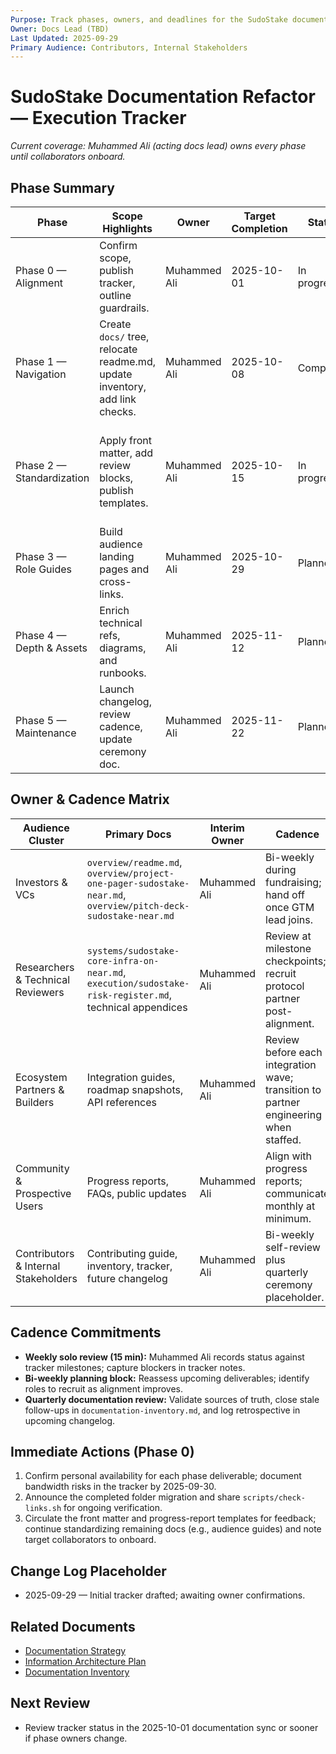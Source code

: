 ```yaml
---
Purpose: Track phases, owners, and deadlines for the SudoStake documentation refactor.
Owner: Docs Lead (TBD)
Last Updated: 2025-09-29
Primary Audience: Contributors, Internal Stakeholders
---
```


# SudoStake Documentation Refactor — Execution Tracker

_Current coverage: Muhammed Ali (acting docs lead) owns every phase until collaborators onboard._

## Phase Summary

| Phase | Scope Highlights | Owner | Target Completion | Status | Notes |
| --- | --- | --- | --- | --- | --- |
| Phase 0 — Alignment | Confirm scope, publish tracker, outline guardrails. | Muhammed Ali | 2025-10-01 | In progress | Cadence and owner gaps captured below. |
| Phase 1 — Navigation | Create `docs/` tree, relocate readme.md, update inventory, add link checks. | Muhammed Ali | 2025-10-08 | Completed | Folder migration live; run `scripts/check-links.sh` after future moves. |
| Phase 2 — Standardization | Apply front matter, add review blocks, publish templates. | Muhammed Ali | 2025-10-15 | In progress | Lean canvases, personas & pitch updated; continue rolling changes repo-wide. |
| Phase 3 — Role Guides | Build audience landing pages and cross-links. | Muhammed Ali | 2025-10-29 | Planned | SMEs to be added once aligned. |
| Phase 4 — Depth & Assets | Enrich technical refs, diagrams, and runbooks. | Muhammed Ali | 2025-11-12 | Planned | Coordinate with future protocol partner. |
| Phase 5 — Maintenance | Launch changelog, review cadence, update ceremony doc. | Muhammed Ali | 2025-11-22 | Planned | Becomes ongoing once established. |

## Owner & Cadence Matrix

| Audience Cluster | Primary Docs | Interim Owner | Cadence |
| --- | --- | --- | --- |
| Investors & VCs | `overview/readme.md`, `overview/project-one-pager-sudostake-near.md`, `overview/pitch-deck-sudostake-near.md` | Muhammed Ali | Bi-weekly during fundraising; hand off once GTM lead joins. |
| Researchers & Technical Reviewers | `systems/sudostake-core-infra-on-near.md`, `execution/sudostake-risk-register.md`, technical appendices | Muhammed Ali | Review at milestone checkpoints; recruit protocol partner post-alignment. |
| Ecosystem Partners & Builders | Integration guides, roadmap snapshots, API references | Muhammed Ali | Review before each integration wave; transition to partner engineering when staffed. |
| Community & Prospective Users | Progress reports, FAQs, public updates | Muhammed Ali | Align with progress reports; communicate monthly at minimum. |
| Contributors & Internal Stakeholders | Contributing guide, inventory, tracker, future changelog | Muhammed Ali | Bi-weekly self-review plus quarterly ceremony placeholder. |

## Cadence Commitments

- **Weekly solo review (15 min):** Muhammed Ali records status against tracker milestones; capture blockers in tracker notes.
- **Bi-weekly planning block:** Reassess upcoming deliverables; identify roles to recruit as alignment improves.
- **Quarterly documentation review:** Validate sources of truth, close stale follow-ups in `documentation-inventory.md`, and log retrospective in upcoming changelog.

## Immediate Actions (Phase 0)

1. Confirm personal availability for each phase deliverable; document bandwidth risks in the tracker by 2025-09-30.
2. Announce the completed folder migration and share `scripts/check-links.sh` for ongoing verification.
3. Circulate the front matter and progress-report templates for feedback; continue standardizing remaining docs (e.g., audience guides) and note target collaborators to onboard.

## Change Log Placeholder

- 2025-09-29 — Initial tracker drafted; awaiting owner confirmations.

## Related Documents

- [Documentation Strategy](./documentation-strategy.md)
- [Information Architecture Plan](./information-architecture-plan.md)
- [Documentation Inventory](./documentation-inventory.md)

## Next Review

- Review tracker status in the 2025-10-01 documentation sync or sooner if phase owners change.

